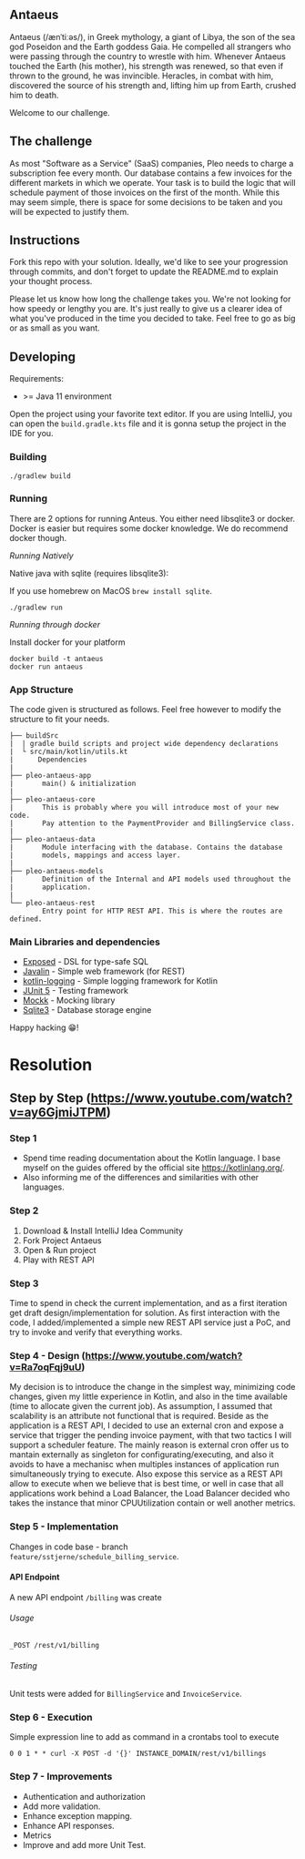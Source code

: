 ## Antaeus

Antaeus (/ænˈtiːəs/), in Greek mythology, a giant of Libya, the son of the sea god Poseidon and the Earth goddess Gaia. He compelled all strangers who were passing through the country to wrestle with him. Whenever Antaeus touched the Earth (his mother), his strength was renewed, so that even if thrown to the ground, he was invincible. Heracles, in combat with him, discovered the source of his strength and, lifting him up from Earth, crushed him to death.

Welcome to our challenge.

## The challenge

As most "Software as a Service" (SaaS) companies, Pleo needs to charge a subscription fee every month. Our database contains a few invoices for the different markets in which we operate. Your task is to build the logic that will schedule payment of those invoices on the first of the month. While this may seem simple, there is space for some decisions to be taken and you will be expected to justify them.

## Instructions

Fork this repo with your solution. Ideally, we'd like to see your progression through commits, and don't forget to update the README.md to explain your thought process.

Please let us know how long the challenge takes you. We're not looking for how speedy or lengthy you are. It's just really to give us a clearer idea of what you've produced in the time you decided to take. Feel free to go as big or as small as you want.

## Developing

Requirements:
- \>= Java 11 environment

Open the project using your favorite text editor. If you are using IntelliJ, you can open the `build.gradle.kts` file and it is gonna setup the project in the IDE for you.

### Building

```
./gradlew build
```

### Running

There are 2 options for running Anteus. You either need libsqlite3 or docker. Docker is easier but requires some docker knowledge. We do recommend docker though.

*Running Natively*

Native java with sqlite (requires libsqlite3):

If you use homebrew on MacOS `brew install sqlite`.

```
./gradlew run
```

*Running through docker*

Install docker for your platform

```
docker build -t antaeus
docker run antaeus
```

### App Structure
The code given is structured as follows. Feel free however to modify the structure to fit your needs.
```
├── buildSrc
|  | gradle build scripts and project wide dependency declarations
|  └ src/main/kotlin/utils.kt 
|      Dependencies
|
├── pleo-antaeus-app
|       main() & initialization
|
├── pleo-antaeus-core
|       This is probably where you will introduce most of your new code.
|       Pay attention to the PaymentProvider and BillingService class.
|
├── pleo-antaeus-data
|       Module interfacing with the database. Contains the database 
|       models, mappings and access layer.
|
├── pleo-antaeus-models
|       Definition of the Internal and API models used throughout the
|       application.
|
└── pleo-antaeus-rest
        Entry point for HTTP REST API. This is where the routes are defined.
```

### Main Libraries and dependencies
* [Exposed](https://github.com/JetBrains/Exposed) - DSL for type-safe SQL
* [Javalin](https://javalin.io/) - Simple web framework (for REST)
* [kotlin-logging](https://github.com/MicroUtils/kotlin-logging) - Simple logging framework for Kotlin
* [JUnit 5](https://junit.org/junit5/) - Testing framework
* [Mockk](https://mockk.io/) - Mocking library
* [Sqlite3](https://sqlite.org/index.html) - Database storage engine

Happy hacking 😁!

# Resolution
## Step by Step (https://www.youtube.com/watch?v=ay6GjmiJTPM)
### Step 1
- Spend time reading documentation about the Kotlin language. I base myself on the guides offered by the official site https://kotlinlang.org/.
- Also informing me of the differences and similarities with other languages.
  
### Step 2
1. Download & Install IntelliJ Idea Community
2. Fork Project Antaeus
3. Open & Run project
4. Play with REST API

### Step 3
Time to spend in check the current implementation, and as a first iteration get draft design/implementation for solution.
As first interaction with the code, I added/implemented a simple new REST API service just a PoC, and try to invoke and verify that everything works.

### Step 4 - Design (https://www.youtube.com/watch?v=Ra7oqFqj9uU)
My decision is to introduce the change in the simplest way, minimizing code changes, given my little experience in Kotlin, and also in the time available (time to allocate given the current job).
As assumption, I assumed that scalability is an attribute not functional that is required.
Beside as the application is a REST API, I decided to use an external cron and expose a service that trigger the pending invoice payment, with that two tactics I will support a scheduler feature. The mainly reason is external cron offer us to mantain externally as singleton for configurating/executing, and also it avoids to have a  mechanisc when multiples instances of application run simultaneously trying to execute. Also expose this service as a REST API allow to execute when we believe that is best time, or well in case that all applications work behind a Load Balancer, the Load Balancer decided who takes the instance that minor CPUUtilization contain or well another metrics.

### Step 5 - Implementation
Changes in code base -  branch `feature/sstjerne/schedule_billing_service`.

#### API Endpoint

A new API endpoint `/billing` was create 

###### Usage

`_POST /rest/v1/billing`

###### Testing

Unit tests were added for `BillingService` and `InvoiceService`.

### Step 6 - Execution
Simple expression line to add as command in a crontabs tool to execute

`0 0 1 * * curl -X POST -d '{}' INSTANCE_DOMAIN/rest/v1/billings`

### Step 7 - Improvements
* Authentication and authorization
* Add more validation.
* Enhance exception mapping.
* Enhance API responses.
* Metrics
* Improve and add more Unit Test.




